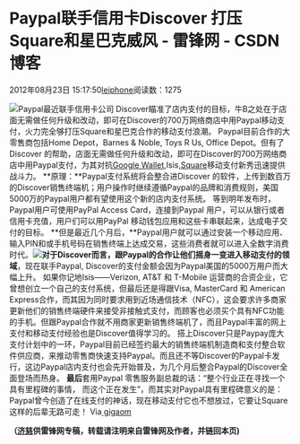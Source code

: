 
# Paypal联手信用卡Discover 打压Square和星巴克威风 - 雷锋网 - CSDN博客


2012年08月23日 15:17:50[leiphone](https://me.csdn.net/leiphone)阅读数：1275


![](http://www.leiphone.com/wp-content/uploads/2012/08/paypaldis1-150x150.jpg)Paypal最近联手信用卡公司
 Discover瞄准了店内支付的目标，牛B之处在于店面无需做任何升级和改动，即可在Discover的700万网络商店中用Paypal移动支付，火力完全够打压Square和星巴克合作的移动支付浪潮。
Paypal目前合作的大零售商包括Home Depot，Barnes & Noble, Toys R Us, Office Depot。但有了Discover 的帮助，店面无需做任何升级和改动，即可在Discover的700万网络商店中用Paypal支付，为其对抗[Google
 Wallet,](http://www.leiphone.com/0802-echo-google-wallet.html)Isis,[Square](http://www.leiphone.com/12821-keats-monetize-the-future-of-magazines.html)移动支付新秀迅速提供战斗力。
**原理：**Paypal支付系统将会整合进Discover
 的软件，上传到数百万的Discover销售终端机；用户操作时继续遵循Paypal的品牌和消费规则，美国5000万的Paypal用户都有望使用这个新的店内支付系统。 等到明年发布时，Paypal用户可使用PayPal Access Card，连接到Paypal 用户，可以从银行或者信用卡充值，用户们可以用PayPal 移动钱包应用和这些卡串联起来，达成电子交付的目标。
**但是最近几个月后，**Paypal用户就可以通过安装一个移动应用、输入PIN和或手机号码在销售终端上达成交易，这些消费者就可以进入全数字消费时代。![](http://www.leiphone.com/wp-content/uploads/2012/08/paypaldis.jpg)**对于Discover而言，跟Paypal的合作让他们摇身一变进入移动支付的领域**，现在联手Paypal,
 Discover的支付金额会因为Paypal美国的5000万用户而大幅上升。 如果你记地Isis——Verizon, AT&T 和 T-Mobile 运营商的合资企业，它曾想创立一个自己的支付系统，但最后还是得跟Visa, MasterCard 和 American Express合作，而其因为同时要求用到近场通信技术（NFC），这会要求许多商家更新他们的销售终端硬件来接受非接触式支付，而顾客也必须买个具有NFC功能的手机。但跟Paypal合作就不用商家更新销售终端机了，而且Paypal丰富的网上支付和移动支付经验也是Discover值得学习的。
搭上Discover只是Paypay庞大支付计划中的一环，Paypal目前已经签约最大的销售终端机制造商和支付整合软件供应商，来推动零售商快速支持Paypal。而且还不等Discover的Paypal卡发行，这边Paypal店内支付也会先开始普及，为几个月后整合Paypal的Discover全面登场而热身。
**最后**套用Paypal
 零售服务副总裁的话：“整个行业正在寻找一个具有里程碑的事情， 而这个正在发生”，而其实对Paypal具有里程碑意义的是：Paypal曾今创造了在线支付的神话，现在移动支付它也不想放过，它要让Square这样的后辈无路可走！
Via[ gigaom](http://gigaom.com/2012/08/22/paypal-taps-discover-to-bring-in-store-payments-to-7m-locations/)

**（****[济慈](http://www.leiphone.com/author/emerson)****供****雷锋网****专稿，转载请注明来自雷锋网及作者，并链回本页)**

